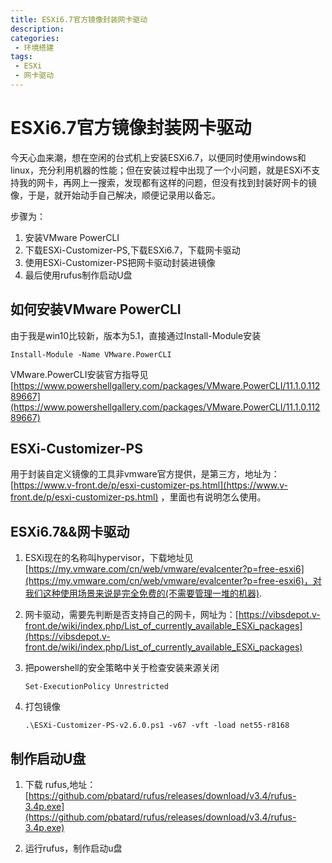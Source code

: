 ```yaml
---
title: ESXi6.7官方镜像封装网卡驱动
description: 
categories:
 - 环境搭建
tags:
 - ESXi
 - 网卡驱动
---
```


# ESXi6.7官方镜像封装网卡驱动

今天心血来潮，想在空闲的台式机上安装ESXi6.7，以便同时使用windows和linux，充分利用机器的性能；但在安装过程中出现了一个小问题，就是ESXi不支持我的网卡，再网上一搜索，发现都有这样的问题，但没有找到封装好网卡的镜像，于是，就开始动手自己解决，顺便记录用以备忘。

步骤为：
1. 安装VMware PowerCLI
2. 下载ESXi-Customizer-PS,下载ESXi6.7，下载网卡驱动
3. 使用ESXi-Customizer-PS把网卡驱动封装进镜像
4. 最后使用rufus制作启动U盘


## 如何安装VMware PowerCLI

由于我是win10比较新，版本为5.1，直接通过Install-Module安装

``` shell
Install-Module -Name VMware.PowerCLI
```

VMware.PowerCLI安装官方指导见[https://www.powershellgallery.com/packages/VMware.PowerCLI/11.1.0.11289667](https://www.powershellgallery.com/packages/VMware.PowerCLI/11.1.0.11289667)

## ESXi-Customizer-PS 

用于封装自定义镜像的工具非vmware官方提供，是第三方，地址为：[https://www.v-front.de/p/esxi-customizer-ps.html](https://www.v-front.de/p/esxi-customizer-ps.html)
，里面也有说明怎么使用。


## ESXi6.7&&网卡驱动
1. ESXi现在的名称叫hypervisor，下载地址见[https://my.vmware.com/cn/web/vmware/evalcenter?p=free-esxi6](https://my.vmware.com/cn/web/vmware/evalcenter?p=free-esxi6)，对我们这种使用场景来说是完全免费的(不需要管理一堆的机器).

2. 网卡驱动，需要先判断是否支持自己的网卡，网址为：[https://vibsdepot.v-front.de/wiki/index.php/List_of_currently_available_ESXi_packages](https://vibsdepot.v-front.de/wiki/index.php/List_of_currently_available_ESXi_packages)

3. 把powershell的安全策略中关于检查安装来源关闭
    ``` shell
    Set-ExecutionPolicy Unrestricted
    ```
4. 打包镜像
    ``` shell
    .\ESXi-Customizer-PS-v2.6.0.ps1 -v67 -vft -load net55-r8168
    ```
    
## 制作启动U盘

1. 下载 rufus,地址：[https://github.com/pbatard/rufus/releases/download/v3.4/rufus-3.4p.exe](https://github.com/pbatard/rufus/releases/download/v3.4/rufus-3.4p.exe)

2. 运行rufus，制作启动u盘


